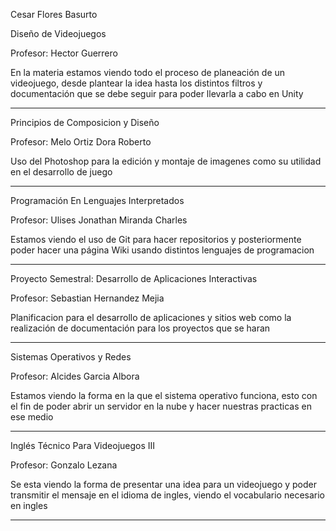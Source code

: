 Cesar Flores Basurto 

Diseño de Videojuegos

Profesor: Hector Guerrero

En la materia estamos viendo todo el proceso de planeación de un videojuego, desde plantear la idea hasta los distintos filtros y documentación que se debe seguir para poder llevarla a cabo en Unity

---

Principios de Composicion y Diseño

Profesor: Melo Ortiz Dora Roberto

Uso del Photoshop para la edición y montaje de imagenes como su utilidad en el desarrollo de juego

---

Programación En Lenguajes Interpretados	

Profesor: Ulises Jonathan Miranda Charles

Estamos viendo el uso de Git para hacer repositorios y posteriormente poder hacer una página Wiki usando distintos lenguajes de programacion

---

Proyecto Semestral: Desarrollo de Aplicaciones Interactivas

Profesor: Sebastian Hernandez Mejia

Planificacion para el desarrollo de aplicaciones y sitios web como la realización de documentación para los proyectos que se haran

---

Sistemas Operativos y Redes	

Profesor: Alcides Garcia Albora

Estamos viendo la forma en la que el sistema operativo funciona, esto con el fin de poder abrir un servidor en la nube y hacer nuestras practicas en ese medio

---

Inglés Técnico Para Videojuegos III

Profesor: Gonzalo Lezana

Se esta viendo la forma de presentar una idea para un videojuego y poder transmitir el mensaje en el idioma de ingles, viendo el vocabulario necesario en ingles

---